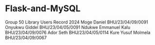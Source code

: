 ﻿# Flask-and-MySQL
Group 50
Library Users Record 2024
Moge Daniel BHU/23/04/09/0091
Onyukwu Giddel BHU/23/04/05/0091
Ndukwe Emmanuel Kalu BHU/23/04/09/0076
Ador Seth BHU/23/04/05/0114
Kure Yusuf Molmela BHU/23/04/09/0067
